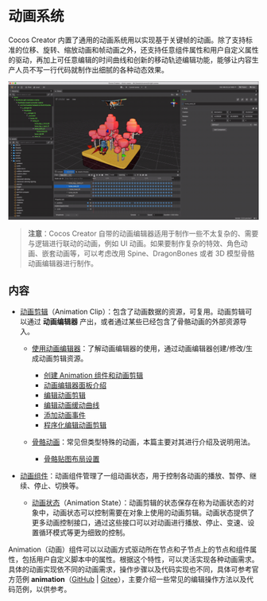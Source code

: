 # 动画系统

Cocos Creator 内置了通用的动画系统用以实现基于关键帧的动画。除了支持标准的位移、旋转、缩放动画和帧动画之外，还支持任意组件属性和用户自定义属性的驱动，再加上可任意编辑的时间曲线和创新的移动轨迹编辑功能，能够让内容生产人员不写一行代码就制作出细腻的各种动态效果。

![animation cover](index/main.gif)

> **注意**：Cocos Creator 自带的动画编辑器适用于制作一些不太复杂的、需要与逻辑进行联动的动画，例如 UI 动画。如果要制作复杂的特效、角色动画、嵌套动画等，可以考虑改用 Spine、DragonBones 或者 3D 模型骨骼动画编辑器进行制作。

## 内容

- [动画剪辑](animation-clip.md)（Animation Clip）：包含了动画数据的资源，可复用。动画剪辑可以通过 **动画编辑器** 产出，或者通过某些已经包含了骨骼动画的外部资源导入。

    - [使用动画编辑器](animation.md)：了解动画编辑器的使用，通过动画编辑器创建/修改/生成动画剪辑资源。
        - [创建 Animation 组件和动画剪辑](animation-create.md)
        - [动画编辑器面板介绍](animation-editor.md)
        - [编辑动画剪辑](edit-animation-clip.md)
        - [编辑动画缓动曲线](animation-curve.md)
        - [添加动画事件](animation-event.md)
        - [程序化编辑动画剪辑](use-animation-curve.md)

    - [骨骼动画](skeletal-animation.md)：常见但类型特殊的动画，本篇主要对其进行介绍及说明用法。
        - [骨骼贴图布局设置](joint-texture-layout.md)

- [动画组件](animation-component.md)：动画组件管理了一组动画状态，用于控制各动画的播放、暂停、继续、停止、切换等。
    - [动画状态](animation-state.md)（Animation State）：动画剪辑的状态保存在称为动画状态的对象中，动画状态可以控制需要在对象上使用的动画剪辑。动画状态提供了更多动画控制接口，通过这些接口可以对动画进行播放、停止、变速、设置循环模式等更为细致的控制。

Animation（动画）组件可以以动画方式驱动所在节点和子节点上的节点和组件属性，包括用户自定义脚本中的属性。根据这个特性，可以灵活实现各种动画需求。具体的动画实现依不同的动画需求，操作步骤以及代码实现也不同，具体可参考官方范例 **animation**（[GitHub](https://github.com/cocos-creator/test-cases-3d/tree/v3.0/assets/cases/animation) | [Gitee](https://gitee.com/mirrors_cocos-creator/test-cases-3d/tree/v3.0/assets/cases/animation)），主要介绍一些常见的编辑操作方法以及代码范例，以供参考。
